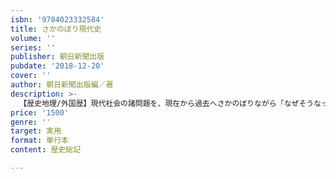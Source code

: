 ```yaml
---
isbn: '9784023332584'
title: さかのぼり現代史
volume: ''
series: ''
publisher: 朝日新聞出版
pubdate: '2018-12-20'
cover: ''
author: 朝日新聞出版編／著
description: >-
  【歴史地理/外国歴】現代社会の諸問題を、現在から過去へさかのぼりながら「なぜそうなったのか」を解説。第一章では日米同盟、北方領土など日本の重要トピックを取り上げ、第二章では米中露、EU、中東の状況など世界に目を向ける。図や写真多数でわかりやすい。
price: '1500'
genre: ''
target: 実用
format: 単行本
content: 歴史総記

---
```

